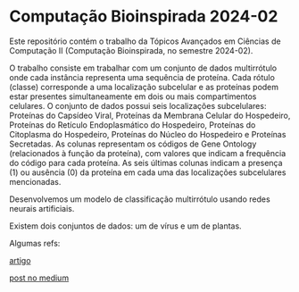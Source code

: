 # Computação Bioinspirada 2024-02

Este repositório contém o trabalho da Tópicos Avançados em Ciências de Computação II
(Computação Bioinspirada, no semestre 2024-02).

O trabalho consiste em trabalhar com um conjunto de dados multirrótulo onde cada instância representa uma sequência de
proteína. Cada rótulo (classe) corresponde a uma localização subcelular e as proteínas podem estar presentes
simultaneamente em dois ou mais compartimentos celulares. O conjunto de dados possui seis localizações
subcelulares: Proteínas do Capsídeo Viral, Proteínas da Membrana Celular do Hospedeiro, Proteínas do Retículo
Endoplasmático do Hospedeiro, Proteínas do Citoplasma do Hospedeiro, Proteínas do Núcleo do Hospedeiro e
Proteínas Secretadas. As colunas representam os códigos de Gene Ontology (relacionados à função da proteína),
com valores que indicam a frequência do código para cada proteína. As seis últimas colunas indicam a presença
(1) ou ausência (0) da proteína em cada uma das localizações subcelulares mencionadas.

Desenvolvemos um modelo de classificação multirrótulo usando redes neurais artificiais.

Existem dois conjuntos de dados: um de vírus e um de plantas.


Algumas refs: 

[artigo](https://www.researchgate.net/publication/318069806_Particle_swarm_optimization_for_hyper-parameter_selection_in_deep_neural_networks)

[post no medium](https://medium.com/next-level-german-engineering/hyperparameter-optimisation-utilising-a-particle-swarm-approach-5711957b3f3f)
